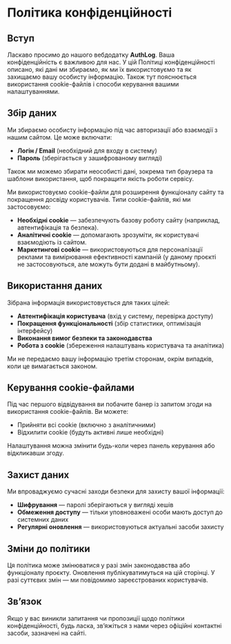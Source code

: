 # Політика конфіденційності

## Вступ

Ласкаво просимо до нашого вебдодатку **AuthLog**. Ваша конфіденційність є важливою для нас. У цій Політиці конфіденційності описано, які дані ми збираємо, як ми їх використовуємо та як захищаємо вашу особисту інформацію. Також тут пояснюється використання cookie-файлів і способи керування вашими налаштуваннями.

## Збір даних

Ми збираємо особисту інформацію під час авторизації або взаємодії з нашим сайтом. Це може включати:

- **Логін / Email** (необхідний для входу в систему)
- **Пароль** (зберігається у зашифрованому вигляді)

Також ми можемо збирати неособисті дані, зокрема тип браузера та шаблони використання, щоб покращити якість роботи сервісу.

Ми використовуємо cookie-файли для розширення функціоналу сайту та покращення досвіду користувачів. Типи cookie-файлів, які ми застосовуємо:

- **Необхідні cookie** — забезпечують базову роботу сайту (наприклад, автентифікація та безпека).
- **Аналітичні cookie** — допомагають зрозуміти, як користувачі взаємодіють із сайтом.
- **Маркетингові cookie** — використовуються для персоналізації реклами та вимірювання ефективності кампаній (у даному проєкті не застосовуються, але можуть бути додані в майбутньому).

## Використання даних

Зібрана інформація використовується для таких цілей:

- **Автентифікація користувача** (вхід у систему, перевірка доступу)
- **Покращення функціональності** (збір статистики, оптимізація інтерфейсу)
- **Виконання вимог безпеки та законодавства**
- **Робота з cookie** (збереження налаштувань користувача та аналітика)

Ми не передаємо вашу інформацію третім сторонам, окрім випадків, коли це вимагається законом.

## Керування cookie-файлами

Під час першого відвідування ви побачите банер із запитом згоди на використання cookie-файлів. Ви можете:

- Прийняти всі cookie (включно з аналітичними)
- Відхилити cookie (будуть активні лише необхідні)

Налаштування можна змінити будь-коли через панель керування або відкликавши згоду.

## Захист даних

Ми впроваджуємо сучасні заходи безпеки для захисту вашої інформації:

- **Шифрування** — паролі зберігаються у вигляді хешів
- **Обмеження доступу** — тільки уповноважені особи мають доступ до системних даних
- **Регулярні оновлення** — використовуються актуальні засоби захисту

## Зміни до політики

Ця політика може змінюватися у разі змін законодавства або функціоналу проєкту. Оновлення публікуватимуться на цій сторінці. У разі суттєвих змін — ми повідомимо зареєстрованих користувачів.

## Зв’язок

Якщо у вас виникли запитання чи пропозиції щодо політики конфіденційності, будь ласка, зв’яжіться з нами через офіційні контактні засоби, зазначені на сайті.